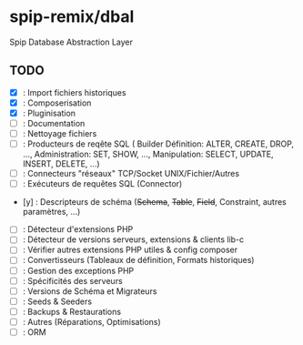 # spip-remix/dbal

Spip Database Abstraction Layer

## TODO

- [x] : Import fichiers historiques
- [x] : Composerisation
- [x] : Pluginisation
- [ ] : Documentation
- [ ] : Nettoyage fichiers
- [ ] : Producteurs de reqête SQL (
    Builder Définition: ALTER, CREATE, DROP, ...,
    Administration: SET, SHOW, ...,
    Manipulation: SELECT, UPDATE, INSERT, DELETE, ...)
- [ ] : Connecteurs "réseaux" TCP/Socket UNIX/Fichier/Autres
- [ ] : Exécuteurs de requêtes SQL (Connector)
- [y] : Descripteurs de schéma (~~Schema~~, ~~Table~~, ~~Field~~, Constraint, autres paramètres, ...)
- [ ] : Détecteur d'extensions PHP
- [ ] : Détecteur de versions serveurs, extensions & clients lib-c
- [ ] : Vérifier autres extensions PHP utiles & config composer
- [ ] : Convertisseurs (Tableaux de définition, Formats historiques)
- [ ] : Gestion des exceptions PHP
- [ ] : Spécificités des serveurs
- [ ] : Versions de Schéma et Migrateurs
- [ ] : Seeds & Seeders
- [ ] : Backups & Restaurations
- [ ] : Autres (Réparations, Optimisations)
- [ ] : ORM
